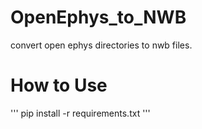 # OpenEphys_to_NWB
convert open ephys directories to nwb files.

# How to Use

'''
pip install -r requirements.txt
'''
